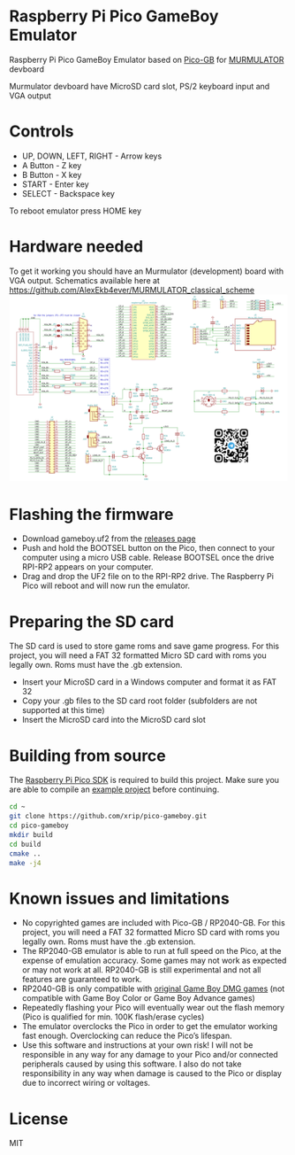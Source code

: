 # Raspberry Pi Pico GameBoy Emulator
Raspberry Pi Pico GameBoy Emulator based on [Pico-GB](https://github.com/YouMakeTech/Pico-GB) for [MURMULATOR](https://github.com/AlexEkb4ever/MURMULATOR_classical_scheme) devboard 

Murmulator devboard have MicroSD card slot, PS/2 keyboard input and VGA output

# Controls
* UP, DOWN, LEFT, RIGHT - Arrow keys
* A Button - Z key
* B Button - X key
* START - Enter key
* SELECT - Backspace key

To reboot emulator press HOME key 

# Hardware needed
To get it working you should have an Murmulator (development) board with VGA output. Schematics available here at https://github.com/AlexEkb4ever/MURMULATOR_classical_scheme
![Murmulator Schematics](https://github.com/AlexEkb4ever/MURMULATOR_classical_scheme/blob/main/img/scheme.png)

# Flashing the firmware
* Download gameboy.uf2 from the [releases page](https://github.com/xrip/pico-gameboy/releases)
* Push and hold the BOOTSEL button on the Pico, then connect to your computer using a micro USB cable. Release BOOTSEL once the drive RPI-RP2 appears on your computer.
* Drag and drop the UF2 file on to the RPI-RP2 drive. The Raspberry Pi Pico will reboot and will now run the emulator.

# Preparing the SD card
The SD card is used to store game roms and save game progress. For this project, you will need a FAT 32 formatted Micro SD card with roms you legally own. Roms must have the .gb extension.

* Insert your MicroSD card in a Windows computer and format it as FAT 32
* Copy your .gb files to the SD card root folder (subfolders are not supported at this time)
* Insert the MicroSD card into the MicroSD card slot


# Building from source
The [Raspberry Pi Pico SDK](https://github.com/raspberrypi/pico-sdk) is required to build this project. Make sure you are able to compile an [example project](https://github.com/raspberrypi/pico-examples#first--examples) before continuing.
```bash
cd ~
git clone https://github.com/xrip/pico-gameboy.git
cd pico-gameboy
mkdir build
cd build
cmake ..
make -j4
```


# Known issues and limitations
* No copyrighted games are included with Pico-GB / RP2040-GB. For this project, you will need a FAT 32 formatted Micro SD card with roms you legally own. Roms must have the .gb extension.
* The RP2040-GB emulator is able to run at full speed on the Pico, at the expense of emulation accuracy. Some games may not work as expected or may not work at all. RP2040-GB is still experimental and not all features are guaranteed to work.
* RP2040-GB is only compatible with [original Game Boy DMG games](https://en.wikipedia.org/wiki/List_of_Game_Boy_games) (not compatible with Game Boy Color or Game Boy Advance games)
* Repeatedly flashing your Pico will eventually wear out the flash memory (Pico is qualified for min. 100K flash/erase cycles)
* The emulator overclocks the Pico in order to get the emulator working fast enough. Overclocking can reduce the Pico’s lifespan.
* Use this software and instructions at your own risk! I will not be responsible in any way for any damage to your Pico and/or connected peripherals caused by using this software. I also do not take responsibility in any way when damage is caused to the Pico or display due to incorrect wiring or voltages.

# License
MIT
